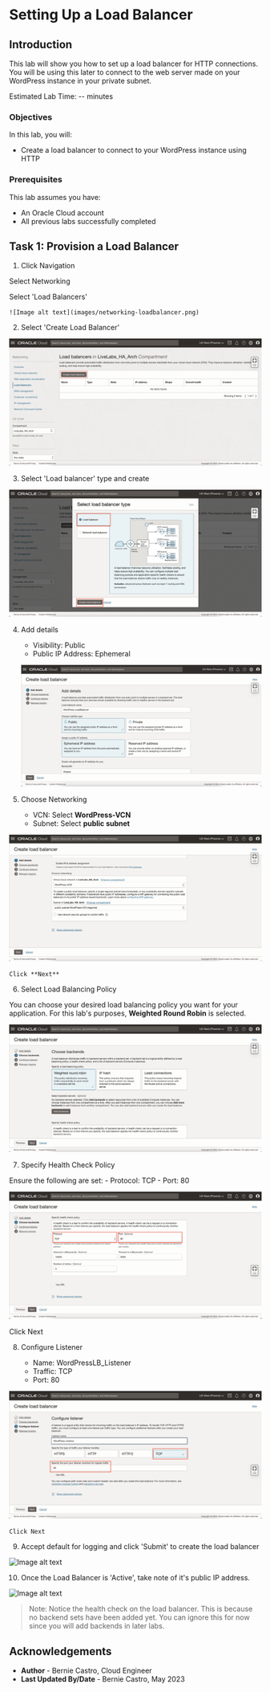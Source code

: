 # Setting Up a Load Balancer

## Introduction

This lab will show you how to set up a load balancer for HTTP connections. You will be using this later to connect to the web server made on your WordPress instance in your private subnet.

Estimated Lab Time: -- minutes

### Objectives

In this lab, you will:
* Create a load balancer to connect to your WordPress instance using HTTP

### Prerequisites

This lab assumes you have:
* An Oracle Cloud account
* All previous labs successfully completed

## Task 1: Provision a Load Balancer

1. Click Navigation



  Select Networking



  Select 'Load Balancers'

	![Image alt text](images/networking-loadbalancer.png)

2. Select 'Create Load Balancer'

  ![Image alt text](images/loadbalancer-create.png)

3. Select 'Load balancer' type and create

  ![Image alt text](images/loadbalancer-type.png)

4. Add details



    - Visibility: Public
    - Public IP Address: Ephemeral

    ![Image alt text](images/loadbalancer-details.png)

5. Choose Networking



    - VCN: Select **WordPress-VCN**
    - Subnet: Select **public subnet**

  ![Image alt text](images/loadbalancer-networking.png)



    Click **Next**

6. Select Load Balancing Policy



  You can choose your desired load balancing policy you want for your application. For this lab's purposes, **Weighted Round Robin** is selected.

  ![Image alt text](images/loadbalancer-policy.png)

7. Specify Health Check Policy



  Ensure the following are set:
    - Protocol: TCP
    - Port: 80

  ![Image alt text](images/loadbalancer-healthcheck.png)



  Click Next

8. Configure Listener



    - Name: WordPressLB_Listener
    - Traffic: TCP
    - Port: 80

  ![Image alt text](images/load-balancer-listener.png)



    Click Next

9. Accept default for logging and click 'Submit' to create the load balancer

  ![Image alt text](loadbalancer-provisioning.png)

10. Once the Load Balancer is 'Active', take note of it's public IP address.

  ![Image alt text](loadbalancer-active.png)

  > Note: Notice the health check on the load balancer. This is because no backend sets have been added yet. You can ignore this for now since you will add backends in later labs.


## Acknowledgements
* **Author** - Bernie Castro, Cloud Engineer
* **Last Updated By/Date** - Bernie Castro, May 2023

